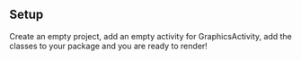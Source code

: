 
## Setup ##

Create an empty project, add an empty activity for GraphicsActivity, add the classes to your package and you are ready to render!
